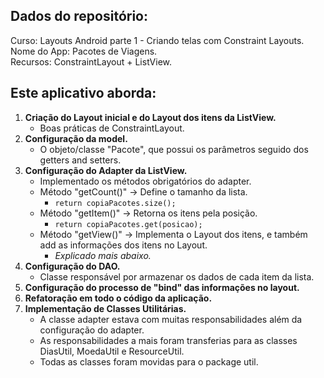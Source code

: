 ## Dados do repositório:
Curso: Layouts Android parte 1 - Criando telas com Constraint Layouts.<br>
Nome do App: Pacotes de Viagens.<br>
Recursos: ConstraintLayout + ListView.<br>

## Este aplicativo aborda:
1. **Criação do Layout inicial e do Layout dos itens da ListView.**
    - Boas práticas de ConstraintLayout.
2. **Configuração da model.**
    - O objeto/classe "Pacote", que possui os parâmetros seguido dos getters and setters.
3. **Configuração do Adapter da ListView.**
    - Implementado os métodos obrigatórios do adapter.  
    - Método "getCount()" -> Define o tamanho da lista.
        - ``` return copiaPacotes.size(); ```
    - Método "getItem()" -> Retorna os itens pela posição.
        - ``` return copiaPacotes.get(posicao); ```
    - Método "getView()" -> Implementa o Layout dos itens, e também add as informações dos itens no Layout.
        - _Explicado mais abaixo._
4. **Configuração do DAO.**
    - Classe responsável por armazenar os dados de cada item da lista.
5. **Configuração do processo de "bind" das informações no layout.**
6. **Refatoração em todo o código da aplicação.**
7. **Implementação de Classes Utilitárias.**
    - A classe adapter estava com muitas responsabilidades além da configuração do adapter.
    - As responsabilidades a mais foram transferias para as classes DiasUtil, MoedaUtil e ResourceUtil.
    - Todas as classes foram movidas para o package util.
   
    
